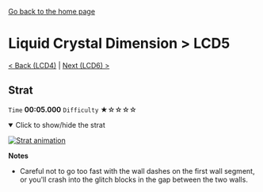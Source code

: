 [Go back to the home page](https://github.com/Doublevil/scbspeedrun)

# Liquid Crystal Dimension > LCD5

[< Back (LCD4)](https://github.com/Doublevil/scbspeedrun/blob/main/levels/LCD/LCD4.md) | [Next (LCD6) >](https://github.com/Doublevil/scbspeedrun/blob/main/levels/LCD/LCD6.md)

## Strat

`Time` **00:05.000** `Difficulty` ★☆☆☆☆
<details open>
  <summary>Click to show/hide the strat</summary>

  [![Strat animation](https://github.com/Doublevil/scbspeedrun/blob/main/media/levels/LCD/LCD5_Strat.webp)](https://github.com/Doublevil/scbspeedrun/blob/main/media/levels/LCD/LCD5_Strat.mp4?raw=true)

  **Notes**
  - Careful not to go too fast with the wall dashes on the first wall segment, or you'll crash into the glitch blocks in the gap between the two walls.
</details>
